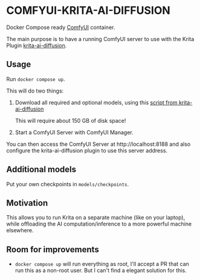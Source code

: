 # COMFYUI-KRITA-AI-DIFFUSION

Docker Compose ready [ComfyUI](https://www.comfy.org) container.

The main purpose is to have a running ComfyUI server to use with the Krita Plugin [krita-ai-diffusion](https://github.com/Acly/krita-ai-diffusion).

## Usage

Run `docker compose up`.

This will do two things:

1. Download all required and optional models, using this [script from krita-ai-diffusion](https://github.com/Acly/krita-ai-diffusion/blob/main/scripts/download_models.py)
   
   This will require about 150 GB of disk space!
2. Start a ComfyUI Server with ComfyUI Manager.

You can then access the ComfyUI Server at http://localhost:8188 and also configure the krita-ai-diffusion plugin to use this server address.

## Additional models

Put your own checkpoints in `models/checkpoints`.

## Motivation

This allows you to run Krita on a separate machine (like on your laptop), while offloading the AI computation/inference to a more powerful machine elsewhere.

## Room for improvements

* `docker compose up` will run everything as root, I'll accept a PR that can run this as a non-root user. But I can't find a elegant solution for this.